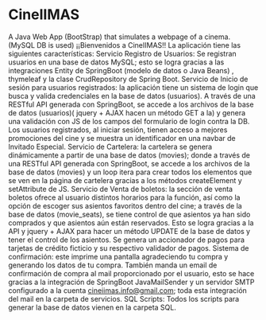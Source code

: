 # CineIIMAS
A Java Web App (BootStrap) that simulates a webpage of a cinema. (MySQL DB is used)
¡¡Bienvenidos a CineIIMAS!!
La aplicación tiene las siguientes características:
Servicio Registro de Usuarios: Se registran usuarios en una base de datos MySQL; esto se logra gracias a las integraciones Entity de SpringBoot (modelo de datos o Java Beans) , thymeleaf  y la clase CrudRepository de Spring Boot.
Servicio de Inicio de sesión para usuarios registrados: la aplicación tiene un sistema de login que busca y valida credenciales en la base de datos (usuarios). A través de una RESTful API generada con SpringBoot, se accede a los archivos de la base de datos (usuarios)( jquery + AJAX hacen un método GET a la) y genera una validación con JS de los campos del formulario de login contra la DB. Los usuarios registrados, al iniciar sesión, tienen acceso a mejores promociones del cine y se muestra un identificador en una navbar de Invitado Especial.
Servicio de Cartelera: la cartelera se genera dinámicamente a partir de una base de datos (movies); donde a través de una RESTful API generada con SpringBoot, se accede a los archivos de la base de datos (movies) y un loop itera para crear todos los elementos que se ven en la página de cartelera gracias a los métodos createElement y setAttribute de JS.
Servicio de Venta de boletos: la sección de venta boletos ofrece al usuario distintos horarios para la función, así como la opción de escoger sus asientos favoritos dentro del cine; a través de la base de datos (movie_seats), se tiene control de que asientos ya han sido comprados y que asientos aún están reservados. Esto se logra gracias a la API y jquery + AJAX para hacer un método UPDATE de la base de datos y tener el control de los asientos. Se genera un accionador de pagos para tarjetas de crédito ficticio y su respectivo validador de pagos.
Sistema de confirmación: este imprime una pantalla agradeciendo tu compra y generando los datos de tu compra. También manda un email de confirmación de compra al mail proporcionado por el usuario, esto se hace gracias a la integración de SpringBoot JavaMailSender y un servidor SMTP configurado a la cuenta cineiimas.info@gmail.com; toda esta integración del mail en la carpeta de servicios.
SQL Scripts: Todos los scripts para generar la base de datos vienen en la carpeta SQL.
